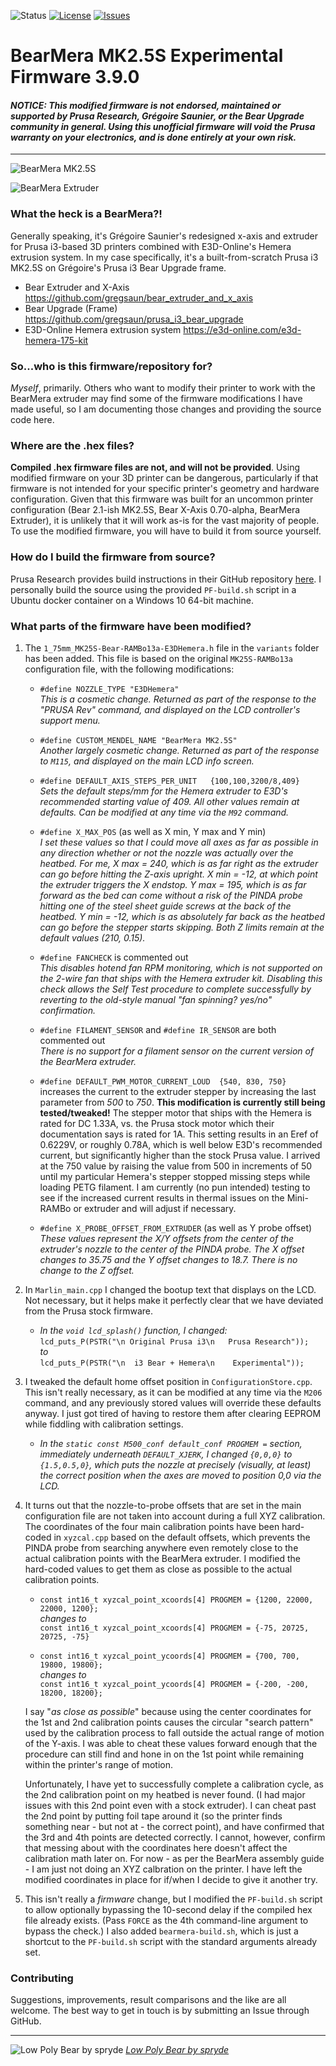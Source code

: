 ![Status](https://img.shields.io/badge/Development%20Status-Experimental-red)
[![License](https://img.shields.io/github/license/fasteddy516/BearMera-Firmware)](https://github.com/fasteddy516/BearMera-Firmware/blob/master/LICENSE)
[![Issues](https://img.shields.io/github/issues/fasteddy516/BearMera-Firmware)](https://github.com/fasteddy516/BearMera-Firmware/issues)

# BearMera MK2.5S Experimental Firmware 3.9.0

#### _NOTICE: This modified firmware is not endorsed, maintained or supported by Prusa Research, Grégoire Saunier, or the Bear Upgrade community in general. Using this unofficial firmware will void the Prusa warranty on your electronics, and is done entirely at your own risk._

---

![BearMera MK2.5S](Resources/Images/bearmera_mk25s.jpg)

![BearMera Extruder](Resources/Images/bearmera.jpg)


### What the heck is a BearMera?!
Generally speaking, it's Grégoire Saunier's redesigned x-axis and extruder for Prusa i3-based 3D printers combined with E3D-Online's Hemera extrusion system.  In my case specifically, it's a built-from-scratch Prusa i3 MK2.5S on Grégoire's Prusa i3 Bear Upgrade frame.  

* Bear Extruder and X-Axis https://github.com/gregsaun/bear_extruder_and_x_axis
* Bear Upgrade (Frame) https://github.com/gregsaun/prusa_i3_bear_upgrade  
* E3D-Online Hemera extrusion system https://e3d-online.com/e3d-hemera-175-kit


### So...who is this firmware/repository for? 
_Myself_, primarily.  Others who want to modify their printer to work with the BearMera extruder may find some of the firmware modifications I have made useful, so I am documenting those changes and providing the source code here.


### Where are the .hex files?
**Compiled .hex firmware files are not, and will not be provided**.  Using modified firmware on your 3D printer can be dangerous, particularly if that firmware is not intended for your specific printer's geometry and hardware configuration.  Given that this firmware was built for an uncommon printer configuration (Bear 2.1-ish MK2.5S, Bear X-Axis 0.70-alpha, BearMera Extruder), it is unlikely that it will work as-is for the vast majority of people.  To use the modified firmware, you will have to build it from source yourself.


### How do I build the firmware from source?
Prusa Research provides build instructions in their GitHub repository [here](https://github.com/prusa3d/BearMera-Firmware).  I personally build the source using the provided `PF-build.sh` script in a Ubuntu docker container on a Windows 10 64-bit machine.


### What parts of the firmware have been modified?
1) The `1_75mm_MK25S-Bear-RAMBo13a-E3DHemera.h` file in the `variants` folder has been added.  This file is based on the original `MK25S-RAMBo13a` configuration file, with the following modifications:

    * `#define NOZZLE_TYPE "E3DHemera"`  
    _This is a cosmetic change.  Returned as part of the response to the "PRUSA Rev" command, and  displayed on the LCD controller's support menu._

    * `#define CUSTOM_MENDEL_NAME "BearMera MK2.5S"`  
    _Another largely cosmetic change.  Returned as part of the response to `M115`, and displayed on the main LCD info screen._

    * `#define DEFAULT_AXIS_STEPS_PER_UNIT   {100,100,3200/8,409}`  
    _Sets the default steps/mm for the Hemera extruder to E3D's recommended starting value of 409.  All other values remain at defaults.  Can be modified at any time via the `M92` command._

    * `#define X_MAX_POS` (as well as X min, Y max and Y min)  
    _I set these values so that I could move all axes as far as possible in any direction whether or not the nozzle was actually over the heatbed.  For me, X max = 240, which is as far right as the extruder can go before hitting the Z-axis upright.  X min = -12, at which point the extruder triggers the X endstop.  Y max = 195, which is as far forward as the bed can come without a risk of the PINDA probe hitting one of the steel sheet guide screws at the back of the heatbed.  Y min = -12, which is as absolutely far back as the heatbed can go before the stepper starts skipping.  Both Z limits remain at the default values (210, 0.15)._

    * `#define FANCHECK` is commented out  
    _This disables hotend fan RPM monitoring, which is not supported on the 2-wire fan that ships with the Hemera extruder kit.  Disabling this check allows the Self Test procedure to complete successfully by reverting to the old-style manual "fan spinning? yes/no" confirmation._

    * `#define FILAMENT_SENSOR` and `#define IR_SENSOR` are both commented out  
    _There is no support for a filament sensor on the current version of the BearMera extruder._

    * `#define DEFAULT_PWM_MOTOR_CURRENT_LOUD  {540, 830, 750}` increases the current to the extruder stepper by increasing the last parameter from _500_ to _750_.  **This modification is currently still being tested/tweaked!**  The stepper motor that ships with the Hemera is rated for DC 1.33A, vs. the Prusa stock motor which their documentation says is rated for 1A.  This setting results in an Eref of 0.6229V, or roughly 0.78A, which is well below E3D's recommended current, but significantly higher than the stock Prusa value.  I arrived at the 750 value by raising the value from 500 in increments of 50 until my particular Hemera's stepper stopped missing steps while loading PETG filament.  I am currently (no pun intended) testing to see if the increased current results in thermal issues on the Mini-RAMBo or extruder and will adjust if necessary.

    * `#define X_PROBE_OFFSET_FROM_EXTRUDER` (as well as Y probe offset)  
    _These values represent the X/Y offsets from the center of the extruder's nozzle to the center of the PINDA probe.  The X offset changes to 35.75 and the Y offset changes to 18.7.  There is no change to the Z offset._

2) In `Marlin_main.cpp` I changed the bootup text that displays on the LCD.  Not necessary, but it helps make it perfectly clear that we have deviated from the Prusa stock firmware.

    * _In the `void lcd_splash()` function, I changed:_  
    `lcd_puts_P(PSTR("\n Original Prusa i3\n   Prusa Research"));`  
    _to_  
    `lcd_puts_P(PSTR("\n  i3 Bear + Hemera\n    Experimental"));`

3) I tweaked the default home offset position in `ConfigurationStore.cpp`.  This isn't really necessary, as it can be modified at any time via the `M206` command, and any previously stored values will override these defaults anyway.  I just got tired of having to restore them after clearing EEPROM while fiddling with calibration settings.

    * _In the `static const M500_conf default_conf PROGMEM =` section, immediately underneath `DEFAULT_XJERK`, I changed `{0,0,0}` to `{1.5,0.5,0}`, which puts the nozzle at precisely (visually, at least) the correct position when the axes are moved to position 0,0 via the LCD._

4) It turns out that the nozzle-to-probe offsets that are set in the main configuration file are not taken into account during a full XYZ calibration.  The coordinates of the four main calibration points have been hard-coded in `xyzcal.cpp` based on the default offsets, which prevents the PINDA probe from searching anywhere even remotely close to the actual calibration points with the BearMera extruder.  I modified the hard-coded values to get them as close as possible to the actual calibration points.

    * `const int16_t xyzcal_point_xcoords[4] PROGMEM = {1200, 22000, 22000, 1200};`  
    _changes to_  
    `const int16_t xyzcal_point_xcoords[4] PROGMEM = {-75, 20725, 20725, -75}`

    * `const int16_t xyzcal_point_ycoords[4] PROGMEM = {700, 700, 19800, 19800};`  
    _changes to_  
    `const int16_t xyzcal_point_ycoords[4] PROGMEM = {-200, -200, 18200, 18200};`  

    I say "_as close as possible_" because using the center coordinates for the 1st and 2nd calibration points causes the circular "search pattern" used by the calibration process to fall outside the actual range of motion of the Y-axis.  I was able to cheat these values forward enough that the procedure can still find and hone in on the 1st point while remaining within the printer's range of motion.

    Unfortunately, I have yet to successfully complete a calibration cycle, as the 2nd calibration point on my heatbed is never found.  (I had major issues with this 2nd point even with a stock extruder).  I can cheat past the 2nd point by putting foil tape around it (so the printer finds something near - but not at - the correct point), and have confirmed that the 3rd and 4th points are detected correctly.  I cannot, however, confirm that messing about with the coordinates here doesn't affect the calibration math later on.  For now - as per the BearMera assembly guide - I am just not doing an XYZ calbration on the printer.  I have left the modified coordinates in place for if/when I decide to give it another try.

5) This isn't really a _firmware_ change, but I modified the `PF-build.sh` script to allow optionally bypassing the 10-second delay if the compiled hex file already exists.  (Pass `FORCE` as the 4th command-line argument to bypass the check.)  I also added `bearmera-build.sh`, which is just a shortcut to the `PF-build.sh` script with the standard arguments already set.

### Contributing
Suggestions, improvements, result comparisons and the like are all welcome.  The best way to get in touch is by submitting an Issue through GitHub.

---

![Low Poly Bear by spryde](Resources/Images/spryde_bear.jpg)
[_Low Poly Bear by spryde_](https://www.thingiverse.com/thing:1737163)
